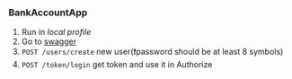 ### BankAccountApp

1. Run in *local profile*<br>
2. Go to [swagger](http://localhost:8080/swagger-ui.html#/)<br>
3. `POST /users/create` new user(:exclamation:password should be at least 8 symbols)<br>
4. `POST /token/login` get token and use it in Authorize<br>
